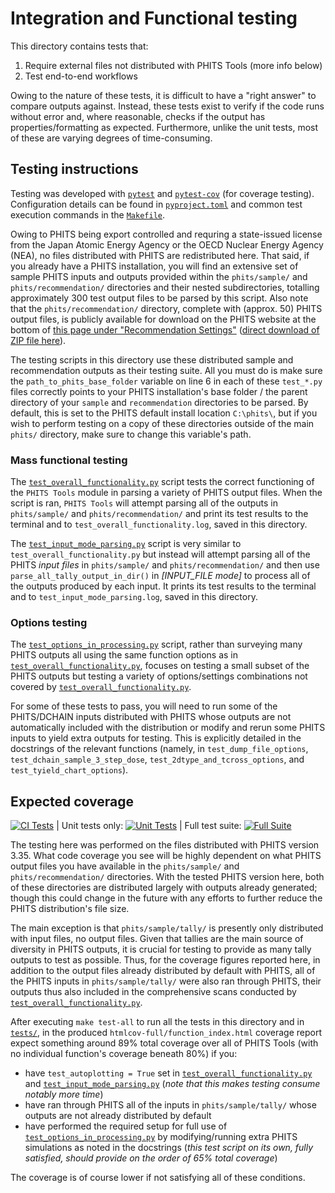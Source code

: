 # Integration and Functional testing

This directory contains tests that: 

1. Require external files not distributed with PHITS Tools (more info below)
2. Test end-to-end workflows

Owing to the nature of these tests, it is difficult to have a "right answer" to compare outputs against.  Instead, these tests exist to verify if the code runs without error and, where reasonable, checks if the output has properties/formatting as expected.  Furthermore, unlike the unit tests, most of these are varying degrees of time-consuming.

## Testing instructions

Testing was developed with [`pytest`](https://pypi.org/project/pytest/) and [`pytest-cov`](https://pypi.org/project/pytest-cov/) (for coverage testing).  Configuration details can be found in [`pyproject.toml`](pyproject.toml) and common test execution commands in the [`Makefile`](Makefile).

Owing to PHITS being export controlled and requring a state-issued license from the Japan Atomic Energy Agency or the OECD Nuclear Energy Agency (NEA), no files distributed with PHITS are redistributed here.  That said, if you already have a PHITS installation, you will find an extensive set of sample PHITS inputs and outputs provided within the `phits/sample/` and `phits/recommendation/` directories and their nested subdirectories, totalling approximately 300 test output files to be parsed by this script.  Also note that the `phits/recommendation/` directory, complete with (approx. 50) PHITS output files, is publicly available for download on the PHITS website at the bottom of [this page under "Recommendation Settings"](https://phits.jaea.go.jp/rireki-manuale.html) ([direct download of ZIP file here](https://phits.jaea.go.jp/lec/recommendation.zip)).

The testing scripts in this directory use these distributed sample and recommendation outputs as their testing suite.  All you must do is make sure the `path_to_phits_base_folder` variable on line 6 in each of these `test_*.py` files correctly points to your PHITS installation's base folder / the parent directory of your `sample` and `recommendation` directories to be parsed.  By default, this is set to the PHITS default install location `C:\phits\`, but if you wish to perform testing on a copy of these directories outside of the main `phits/` directory, make sure to change this variable's path.

### Mass functional testing

The [`test_overall_functionality.py`](test/test_overall_functionality.py) script tests the correct functioning of the `PHITS Tools` module in parsing a variety of PHITS output files.  When the script is ran, `PHITS Tools` will attempt parsing all of the outputs in `phits/sample/` and `phits/recommendation/` and print its test results to the terminal and to `test_overall_functionality.log`, saved in this directory.

The [`test_input_mode_parsing.py`](test/test_input_mode_parsing.py) script is very similar to `test_overall_functionality.py` but instead will attempt parsing all of the PHITS _input files_ in `phits/sample/` and `phits/recommendation/` and then use `parse_all_tally_output_in_dir()` in _[INPUT_FILE mode]_ to process all of the outputs produced by each input.  It prints its test results to the terminal and to `test_input_mode_parsing.log`, saved in this directory.

### Options testing

The [`test_options_in_processing.py`](test/test_options_in_processing.py) script, rather than surveying many PHITS outputs all using the same function options as in [`test_overall_functionality.py`](test/test_overall_functionality.py), focuses on testing a small subset of the PHITS outputs but testing a variety of options/settings combinations not covered by [`test_overall_functionality.py`](test/test_overall_functionality.py).  

For some of these tests to pass, you will need to run some of the PHITS/DCHAIN inputs distributed with PHITS whose outputs are not automatically included with the distribution or modify and rerun some PHITS inputs to yield extra outputs for testing.  This is explicitly detailed in the docstrings of the relevant functions (namely, in `test_dump_file_options`, `test_dchain_sample_3_step_dose`, `test_2dtype_and_tcross_options`, and `test_tyield_chart_options`).

## Expected coverage

[![CI Tests](https://github.com/Lindt8/PHITS-Tools/actions/workflows/ci-tests.yml/badge.svg)](https://github.com/Lindt8/PHITS-Tools/actions/workflows/ci-tests.yml)
| Unit tests only: [![Unit Tests](https://codecov.io/gh/Lindt8/PHITS-Tools/branch/feature/improve-testing/graph/badge.svg?flag=ci-unittests&label=Unit%20Tests)](https://app.codecov.io/github/lindt8/phits-tools?flags%5B0%5D=ci-unittests)
| Full test suite: [![Full Suite](https://codecov.io/gh/Lindt8/PHITS-Tools/branch/feature/improve-testing/graph/badge.svg?flag=full-suite&label=Full%20Suite)](https://app.codecov.io/github/lindt8/phits-tools?flags%5B0%5D=full-suite)
<!--
| Unit tests [![Unit Tests](https://codecov.io/gh/Lindt8/PHITS-Tools/graph/badge.svg?flag=ci-unittests&label=Unit%20Tests)](https://app.codecov.io/github/lindt8/phits-tools?flags%5B0%5D=ci-unittests)
| Full test suite [![Full Suite](https://codecov.io/gh/Lindt8/PHITS-Tools/graph/badge.svg?flag=full-suite&label=Full%20Suite)](https://app.codecov.io/github/lindt8/phits-tools?flags%5B0%5D=full-suite)
/-->

The testing here was performed on the files distributed with PHITS version 3.35.  What code coverage you see will be highly dependent on what PHITS output files you have available in the `phits/sample/` and `phits/recommendation/` directories.  With the tested PHITS version here, both of these directories are distributed largely with outputs already generated; though this could change in the future with any efforts to further reduce the PHITS distribution's file size.  

The main exception is that `phits/sample/tally/` is presently only distributed with input files, no output files.  Given that tallies are the main source of diversity in PHITS outputs, it is crucial for testing to provide as many tally outputs to test as possible.  Thus, for the coverage figures reported here, in addition to the output files already distributed by default with PHITS, all of the PHITS inputs in `phits/sample/tally/` were also ran through PHITS, their outputs thus also included in the comprehensive scans conducted by [`test_overall_functionality.py`](test/test_overall_functionality.py).

After executing `make test-all` to run all the tests in this directory and in [`tests/`](tests/), in the produced `htmlcov-full/function_index.html` coverage report expect something around 89% total coverage over all of PHITS Tools (with no individual function's coverage beneath 80%) if you:
- have `test_autoplotting = True` set in [`test_overall_functionality.py`](test/test_overall_functionality.py) and [`test_input_mode_parsing.py`](test/test_input_mode_parsing.py) (_note that this makes testing consume notably more time_)
- have ran through PHITS all of the inputs in `phits/sample/tally/` whose outputs are not already distributed by default
- have performed the required setup for full use of [`test_options_in_processing.py`](test/test_options_in_processing.py) by modifying/running extra PHITS simulations as noted in the docstrings (_this test script on its own, fully satisfied, should provide on the order of 65% total coverage_)


The coverage is of course lower if not satisfying all of these conditions.